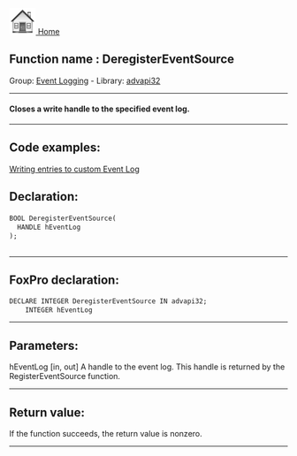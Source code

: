 [<img src="../../images/home.png"> Home ](https://github.com/VFPX/Win32API)  

## Function name : DeregisterEventSource
Group: [Event Logging](../../functions_group.md#Event_Logging)  -  Library: [advapi32](../../libraries.md#advapi32)  
***  


#### Closes a write handle to the specified event log.
***  


## Code examples:
[Writing entries to custom Event Log](../../samples/sample_564.md)  

## Declaration:
```foxpro  
BOOL DeregisterEventSource(
  HANDLE hEventLog
);
  
```  
***  


## FoxPro declaration:
```foxpro  
DECLARE INTEGER DeregisterEventSource IN advapi32;
	INTEGER hEventLog  
```  
***  


## Parameters:
hEventLog 
[in, out] A handle to the event log. This handle is returned by the RegisterEventSource function.   
***  


## Return value:
If the function succeeds, the return value is nonzero.  
***  

